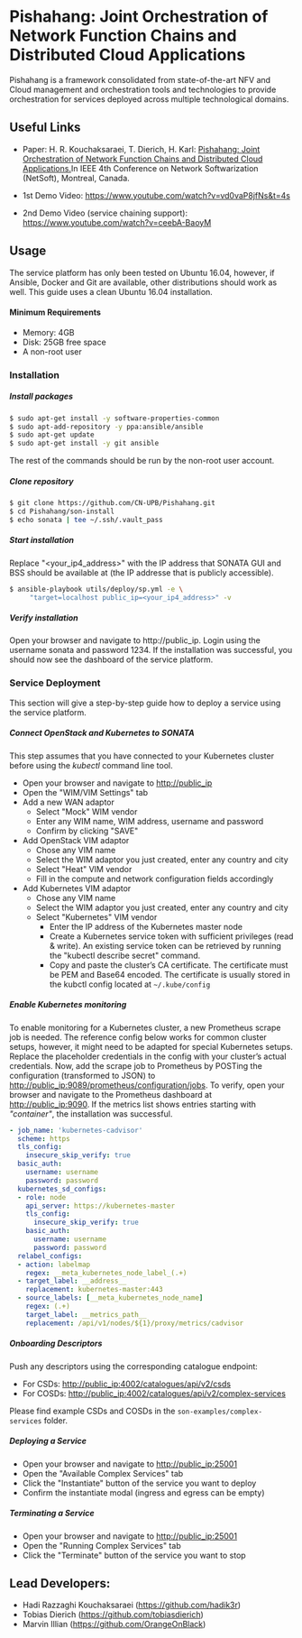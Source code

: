 # Pishahang: Joint Orchestration of Network Function Chains and Distributed Cloud Applications

Pishahang is a framework consolidated from state-of-the-art NFV and Cloud management and orchestration tools and
technologies to provide orchestration for services deployed across multiple technological domains.

## Useful Links

* Paper: H. R. Kouchaksaraei, T. Dierich, H. Karl: [Pishahang: Joint Orchestration of Network Function Chains and Distributed Cloud Applications.](https://ieeexplore.ieee.org/document/8460134)In IEEE 4th Conference on Network Softwarization (NetSoft), Montreal, Canada.

* 1st Demo Video: https://www.youtube.com/watch?v=vd0vaP8jfNs&t=4s
* 2nd Demo Video (service chaining support): https://www.youtube.com/watch?v=ceebA-BaoyM

## Usage

The service platform has only been tested on Ubuntu 16.04, however, if Ansible, Docker and Git are available, other distributions should work as well. This guide uses a clean Ubuntu 16.04 installation.

#### Minimum Requirements

* Memory: 4GB
* Disk: 25GB free space
* A non-root user

### Installation

##### Install packages

```bash
$ sudo apt-get install -y software-properties-common
$ sudo apt-add-repository -y ppa:ansible/ansible
$ sudo apt-get update
$ sudo apt-get install -y git ansible
```

The rest of the commands should be run by the non-root user account.

##### Clone repository

```bash
$ git clone https://github.com/CN-UPB/Pishahang.git
$ cd Pishahang/son-install
$ echo sonata | tee ~/.ssh/.vault_pass
```

##### Start installation

Replace "\<your\_ip4\_address\>" with the IP address that SONATA GUI and BSS should be available at (the IP addresse that is publicly accessible).

```bash
$ ansible-playbook utils/deploy/sp.yml -e \
	 "target=localhost public_ip=<your_ip4_address>" -v
```

##### Verify installation

Open your browser and navigate to http://public_ip. Login using the username sonata and password 1234. If the installation was successful, you should now see the dashboard of the service platform.

### Service Deployment

This section will give a step-by-step guide how to deploy a service using the service platform.

##### Connect OpenStack and Kubernetes to SONATA

This step assumes that you have connected to your Kubernetes cluster before using the *kubectl* command line tool.

-   Open your browser and navigate to <http://public_ip>
-   Open the "WIM/VIM Settings" tab
-   Add a new WAN adaptor
    -   Select "Mock" WIM vendor
    -   Enter any WIM name, WIM address, username and password
    -   Confirm by clicking "SAVE"
-   Add OpenStack VIM adaptor
    -   Chose any VIM name
    -   Select the WIM adaptor you just created, enter any country and
        city
    -   Select "Heat" VIM vendor
    -   Fill in the compute and network configuration fields accordingly
-   Add Kubernetes VIM adaptor
    -   Chose any VIM name
    -   Select the WIM adaptor you just created, enter any country and
        city
    -   Select "Kubernetes" VIM vendor
        -   Enter the IP address of the Kubernetes master node
        -   Create a Kubernetes service token with sufficient privileges
            (read & write). An existing service token can be retrieved
            by running the "kubectl describe secret" command.
        -   Copy and paste the cluster’s CA certificate. The certificate
            must be PEM and Base64 encoded. The certificate is usually
            stored in the kubctl config located at `~/.kube/config`
       
##### Enable Kubernetes monitoring

To enable monitoring for a Kubernetes cluster, a new Prometheus scrape
job is needed. The reference config below works for common cluster setups, however, it might need to be adapted
for special Kubernetes setups. Replace the placeholder credentials in
the config with your cluster’s actual credentials. Now, add the scrape
job to Prometheus by POSTing the configuration (transformed to JSON) to
<http://public_ip:9089/prometheus/configuration/jobs>. To verify, open
your browser and navigate to the Prometheus dashboard at
<http://public_ip:9090>. If the metrics list shows entries starting with
*"container"*, the installation was successful.   
 
    
```yaml
- job_name: 'kubernetes-cadvisor'
  scheme: https
  tls_config:
    insecure_skip_verify: true
  basic_auth:
    username: username
    password: password
  kubernetes_sd_configs:
  - role: node
    api_server: https://kubernetes-master
    tls_config:
      insecure_skip_verify: true
    basic_auth:
      username: username
      password: password
  relabel_configs:
  - action: labelmap
    regex: __meta_kubernetes_node_label_(.+)
  - target_label: __address__
    replacement: kubernetes-master:443
  - source_labels: [__meta_kubernetes_node_name]
    regex: (.+)
    target_label: __metrics_path__
    replacement: /api/v1/nodes/${1}/proxy/metrics/cadvisor

```

##### Onboarding Descriptors

Push any descriptors using the corresponding catalogue endpoint:

-   For CSDs: <http://public_ip:4002/catalogues/api/v2/csds>
-   For COSDs:
    <http://public_ip:4002/catalogues/api/v2/complex-services>

Please find example CSDs and COSDs in the `son-examples/complex-services` folder.

##### Deploying a Service

-   Open your browser and navigate to <http://public_ip:25001>
-   Open the "Available Complex Services" tab
-   Click the "Instantiate" button of the service you want to deploy
-   Confirm the instantiate modal (ingress and egress can be empty)

##### Terminating a Service

-   Open your browser and navigate to <http://public_ip:25001>
-   Open the "Running Complex Services" tab
-   Click the "Terminate" button of the service you want to stop

## Lead Developers:

- Hadi Razzaghi Kouchaksaraei (https://github.com/hadik3r)
- Tobias Dierich (https://github.com/tobiasdierich)
- Marvin Illian (https://github.com/OrangeOnBlack)
